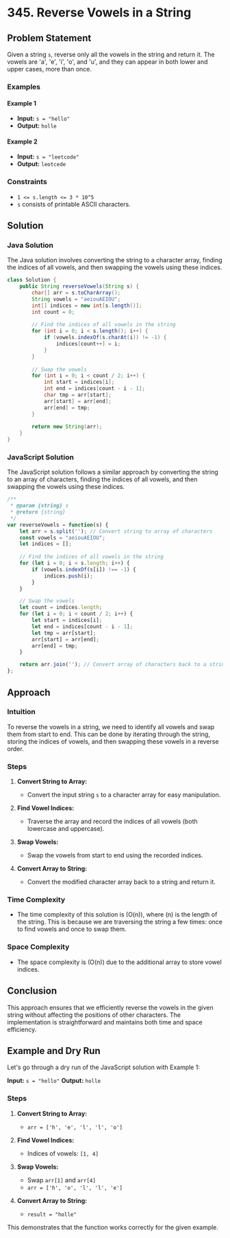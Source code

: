 # 345. Reverse Vowels in a String

## Problem Statement

Given a string `s`, reverse only all the vowels in the string and return it. The vowels are 'a', 'e', 'i', 'o', and 'u', and they can appear in both lower and upper cases, more than once.

### Examples

#### Example 1

- **Input:** `s = "hello"`
- **Output:** `holle`

#### Example 2

- **Input:** `s = "leetcode"`
- **Output:** `leotcede`

### Constraints

- `1 <= s.length <= 3 * 10^5`
- `s` consists of printable ASCII characters.

## Solution

### Java Solution

The Java solution involves converting the string to a character array, finding the indices of all vowels, and then swapping the vowels using these indices.

```java
class Solution {
    public String reverseVowels(String s) {
        char[] arr = s.toCharArray();
        String vowels = "aeiouAEIOU";
        int[] indices = new int[s.length()];
        int count = 0;
        
        // Find the indices of all vowels in the string
        for (int i = 0; i < s.length(); i++) {
            if (vowels.indexOf(s.charAt(i)) != -1) {
                indices[count++] = i;
            }
        }   
        
        // Swap the vowels
        for (int i = 0; i < count / 2; i++) {
            int start = indices[i];
            int end = indices[count - i - 1];
            char tmp = arr[start];
            arr[start] = arr[end];
            arr[end] = tmp;
        }
        
        return new String(arr);
    }
}
```

### JavaScript Solution

The JavaScript solution follows a similar approach by converting the string to an array of characters, finding the indices of all vowels, and then swapping the vowels using these indices.

```javascript
/**
 * @param {string} s
 * @return {string}
 */
var reverseVowels = function(s) {
    let arr = s.split(''); // Convert string to array of characters
    const vowels = "aeiouAEIOU";
    let indices = [];
    
    // Find the indices of all vowels in the string
    for (let i = 0; i < s.length; i++) {
        if (vowels.indexOf(s[i]) !== -1) {
            indices.push(i);
        }
    }

    // Swap the vowels
    let count = indices.length;
    for (let i = 0; i < count / 2; i++) {
        let start = indices[i];
        let end = indices[count - i - 1];
        let tmp = arr[start];
        arr[start] = arr[end];
        arr[end] = tmp;
    }

    return arr.join(''); // Convert array of characters back to a string
};
```

## Approach

### Intuition

To reverse the vowels in a string, we need to identify all vowels and swap them from start to end. This can be done by iterating through the string, storing the indices of vowels, and then swapping these vowels in a reverse order.

### Steps

1. **Convert String to Array:**
   - Convert the input string `s` to a character array for easy manipulation.

2. **Find Vowel Indices:**
   - Traverse the array and record the indices of all vowels (both lowercase and uppercase).

3. **Swap Vowels:**
   - Swap the vowels from start to end using the recorded indices.

4. **Convert Array to String:**
   - Convert the modified character array back to a string and return it.

### Time Complexity

- The time complexity of this solution is \(O(n)\), where \(n\) is the length of the string. This is because we are traversing the string a few times: once to find vowels and once to swap them.

### Space Complexity

- The space complexity is \(O(n)\) due to the additional array to store vowel indices.

## Conclusion

This approach ensures that we efficiently reverse the vowels in the given string without affecting the positions of other characters. The implementation is straightforward and maintains both time and space efficiency.

## Example and Dry Run

Let's go through a dry run of the JavaScript solution with Example 1:

**Input:** `s = "hello"`
**Output:** `holle`

### Steps

1. **Convert String to Array:**
   - `arr = ['h', 'e', 'l', 'l', 'o']`

2. **Find Vowel Indices:**
   - Indices of vowels: `[1, 4]`

3. **Swap Vowels:**
   - Swap `arr[1]` and `arr[4]`
   - `arr = ['h', 'o', 'l', 'l', 'e']`

4. **Convert Array to String:**
   - `result = "holle"`

This demonstrates that the function works correctly for the given example.
